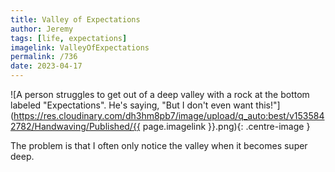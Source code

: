 ```yaml
---
title: Valley of Expectations
author: Jeremy
tags: [life, expectations]
imagelink: ValleyOfExpectations
permalink: /736
date: 2023-04-17
---
```


![A person struggles to get out of a deep valley with a rock at the bottom labeled "Expectations". He's saying, "But I don't even want this!"](https://res.cloudinary.com/dh3hm8pb7/image/upload/q_auto:best/v1535842782/Handwaving/Published/{{ page.imagelink }}.png){: .centre-image }

The problem is that I often only notice the valley when it becomes super deep.
